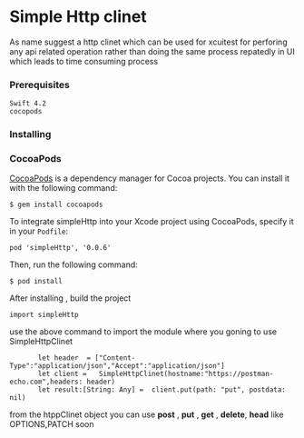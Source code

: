 # Simple Http clinet

As name suggest a http clinet which can be used for xcuitest for perforing any api related operation
rather than doing the same process repatedly in UI which leads to time consuming process


### Prerequisites

```
Swift 4.2
cocopods
```

### Installing

### CocoaPods

[CocoaPods](http://cocoapods.org) is a dependency manager for Cocoa projects. You can install it with the following command:

```
$ gem install cocoapods
```

To integrate simpleHttp into your Xcode project using CocoaPods, specify it in your `Podfile`:


```
pod 'simpleHttp', '0.0.6'
```

Then, run the following command:

```
$ pod install
```

After installing , build the project

```
import simpleHttp
```
 use the above command to import the module where you goning to use SimpleHttpClinet
 
 ```
        let header  = ["Content-Type":"application/json","Accept":"application/json"]
        let client =   SimpleHttpClinet(hostname:"https://postman-echo.com",headers: header)
        let result:[String: Any] =  client.put(path: "put", postdata: nil)
 ```
 
 from the htppClinet object you can use **post** , **put** , **get** , **delete**, **head**
  like OPTIONS,PATCH soon
 
